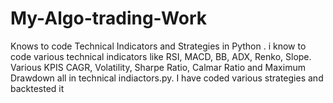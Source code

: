 # My-Algo-trading-Work
Knows to code Technical Indicators and Strategies in Python .
i know to code various technical indicators like RSI, MACD, BB, ADX, Renko, Slope. 
Various KPIS CAGR, Volatility, Sharpe Ratio, Calmar Ratio and Maximum Drawdown all in technical indiactors.py.
I have coded various strategies and backtested it
